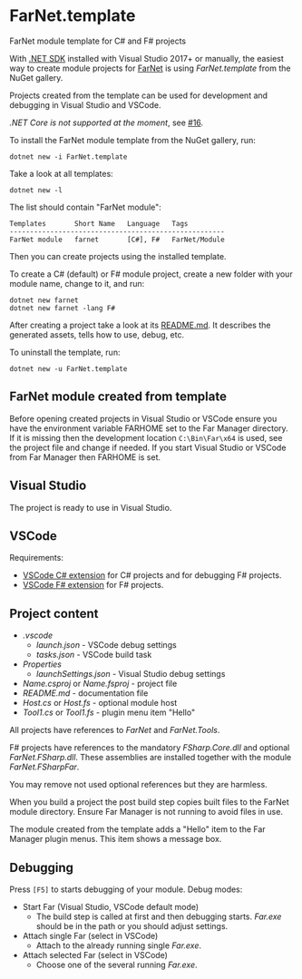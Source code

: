 # FarNet.template

FarNet module template for C# and F# projects

[.NET SDK]: https://dotnet.microsoft.com/learn/dotnet/hello-world-tutorial/intro
[FarNet]: https://github.com/nightroman/FarNet#readme

With [.NET SDK] installed with Visual Studio 2017+ or manually, the easiest way
to create module projects for [FarNet] is using *FarNet.template* from the
NuGet gallery.

Projects created from the template can be used for development and debugging in
Visual Studio and VSCode.

*.NET Core is not supported at the moment*, see [#16](https://github.com/nightroman/FarNet/issues/16).

To install the FarNet module template from the NuGet gallery, run:

```
dotnet new -i FarNet.template
```

Take a look at all templates:

```
dotnet new -l
```

The list should contain "FarNet module":

```
Templates       Short Name   Language   Tags
-----------------------------------------------------
FarNet module   farnet       [C#], F#   FarNet/Module
```

Then you can create projects using the installed template.

To create a C# (default) or F# module project, create a new folder with your
module name, change to it, and run:

```
dotnet new farnet
dotnet new farnet -lang F#
```

After creating a project take a look at its [README.md](Common/README.md).
It describes the generated assets, tells how to use, debug, etc.

To uninstall the template, run:

```
dotnet new -u FarNet.template
```

## FarNet module created from template

Before opening created projects in Visual Studio or VSCode ensure you have the
environment variable FARHOME set to the Far Manager directory. If it is missing
then the development location `C:\Bin\Far\x64` is used, see the project file
and change if needed. If you start Visual Studio or VSCode from Far Manager
then FARHOME is set.

## Visual Studio

The project is ready to use in Visual Studio.

## VSCode

Requirements:

- [VSCode C# extension](https://marketplace.visualstudio.com/items?itemName=ms-vscode.csharp) for C# projects and for debugging F# projects.
- [VSCode F# extension](https://marketplace.visualstudio.com/items?itemName=Ionide.Ionide-fsharp) for F# projects.

## Project content

- *.vscode*
    - *launch.json* - VSCode debug settings
    - *tasks.json* - VSCode build task
- *Properties*
    - *launchSettings.json* - Visual Studio debug settings
- *Name.csproj* or *Name.fsproj* - project file
- *README.md* - documentation file
- *Host.cs* or *Host.fs* - optional module host
- *Tool1.cs* or *Tool1.fs* - plugin menu item "Hello"

All projects have references to *FarNet* and *FarNet.Tools*.

F# projects have references to the mandatory *FSharp.Core.dll* and optional
*FarNet.FSharp.dll*. These assemblies are installed together with the module
*FarNet.FSharpFar*.

You may remove not used optional references but they are harmless.

When you build a project the post build step copies built files to the FarNet
module directory. Ensure Far Manager is not running to avoid files in use.

The module created from the template adds a "Hello" item to the Far Manager
plugin menus. This item shows a message box.

## Debugging

Press `[F5]` to starts debugging of your module.
Debug modes:

- Start Far (Visual Studio, VSCode default mode)
    - The build step is called at first and then debugging starts. *Far.exe*
      should be in the path or you should adjust settings.
- Attach single Far (select in VSCode)
    - Attach to the already running single *Far.exe*.
- Attach selected Far (select in VSCode)
    - Choose one of the several running *Far.exe*.
